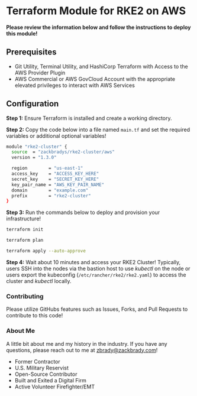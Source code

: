 # Terraform Module for RKE2 on AWS

**Please review the information below and follow the instructions to deploy this module!**

## Prerequisites

- Git Utility, Terminal Utility, and HashiCorp Terraform with Access to the AWS Provider Plugin
- AWS Commercial or AWS GovCloud Account with the appropriate elevated privileges to interact with AWS Services

## Configuration

**Step 1:** Ensure Terraform is installed and create a working directory.

**Step 2:** Copy the code below into a file named `main.tf` and set the required variables or additional optional variables!

```bash
module "rke2-cluster" {
  source  = "zackbradys/rke2-cluster/aws"
  version = "1.3.0"

  region        = "us-east-1"
  access_key    = "ACCESS_KEY_HERE"
  secret_key    = "SECRET_KEY_HERE"
  key_pair_name = "AWS_KEY_PAIR_NAME"
  domain        = "example.com"
  prefix        = "rke2-cluster"
}
```

**Step 3:** Run the commands below to deploy and provision your infrastructure!

```bash
terraform init

terraform plan

terraform apply --auto-approve
```

**Step 4:** Wait about 10 minutes and access your RKE2 Cluster! Typically, users SSH into the nodes via the bastion host to use _kubectl_ on the node or users export the kubeconfig (`/etc/rancher/rke2/rke2.yaml`) to access the cluster and _kubectl_ locally.

### Contributing

Please utilize GitHubs features such as Issues, Forks, and Pull Requests to contribute to this code!

### About Me

A little bit about me and my history in the industry. If you have any questions, please reach out to me at zbrady@zackbrady.com!

- Former Contractor
- U.S. Military Reservist
- Open-Source Contributor
- Built and Exited a Digital Firm
- Active Volunteer Firefighter/EMT
